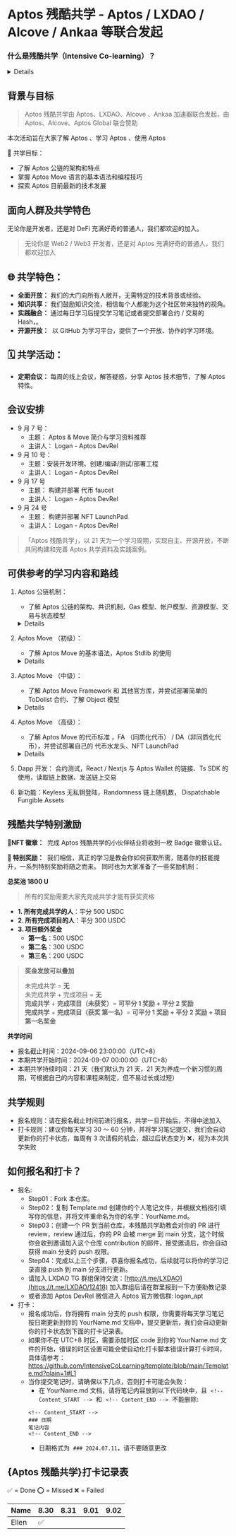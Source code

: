 # Aptos 残酷共学 - Aptos / LXDAO / Alcove / Ankaa 等联合发起

### 什么是残酷共学（Intensive Co-learning）？

<details>
残酷共学是由 [Bruce Xu](https://twitter.com/brucexu_eth) 首创的一种学习模式，目前由 [LXDAO](https://lxdao.io/) 组织并运营残酷共学品牌。
共学有很多种，「残酷共学」与之不同的是「残酷」：

- 你必须每天围绕某个「共学主题」进行学习，每周只有两次请假机会，通常每天至少需要花费半个小时（最好一个小时）来学习。
- 你必须提交你的学习证明（按照共学内容设计）到这个「仓库」来证明你今天学习了。
- 如果你没有完成上面两点，你会立刻被踢掉并且标记为 ❌ 失败。
- 每期残酷共学以 4 周为一个周期，第一周为共学启动报名和熟悉共学规则，第二周到第四周将正式启动共学，为期 21 天，中途不得加入。
- 共学方向包括不限于：英语、以太坊、Web3 技术、DAO、加密思潮等，自由自主发起。共学的过程包括且不限于：观看视频、阅读书籍与文章、项目实战等。

报名方式是完全基于 GitHub 的流程，通过提交 PR 进行申请，合并 PR 之后拥有更新权限。如果你不熟悉 GitHub 和 Git 的操作，请先自行学习。通常还会有一个小型的 Telegram 交流群方便交流。

关于更多「残酷共学」的介绍请参见：https://forum.lxdao.io/t/topic/1654

关于更多正在发生的残酷共学请参见：https://intensivecolearn.ing/

</details>

## **背景与目标**

> Aptos 残酷共学由 Aptos、LXDAO、Alcove 、Ankaa 加速器联合发起，由 Aptos、Alcove、Aptos Global 联合赞助

本次活动旨在大家了解 Aptos 、学习 Aptos 、使用 Aptos

>

📘 共学目标：

- 了解 Aptos 公链的架构和特点
- 掌握 Aptos Move 语言的基本语法和编程技巧
- 探索 Aptos 目前最新的技术发展

## **面向人群及共学特色**

无论你是开发者，还是对 DeFi 充满好奇的普通人，我们都欢迎的加入。

> 无论你是 Web2 / Web3 开发者，还是对 Aptos 充满好奇的普通人，我们都欢迎加入

## **🌐 共学特色：**

- **全面开放：** 我们的大门向所有人敞开，无需特定的技术背景或经验。
- **知识共享：** 我们鼓励知识交流，相信每个人都能为这个社区带来独特的视角。
- **实践融合：** 通过每日学习后提交学习笔记或者提交部署合约 / 交易的 Hash，。
- **开源开放：**  以 GitHub 为学习平台，提供了一个开放、协作的学习环境。

## **🗓️ 共学活动：**

- **定期会议：** 每周的线上会议，解答疑惑，分享 Aptos 技术细节，了解 Aptos 特性。

## 会议安排

- 9 月 7 号：
  - 主题： Aptos & Move 简介与学习资料推荐
  - 主讲人： Logan - Aptos DevRel
- 9 月 10 号：
  - 主题：安装开发环境、创建/编译/测试/部署工程
  - 主讲人： Logan - Aptos DevRel
- 9 月 17 号
  - 主题： 构建并部署 代币 faucet
  - 主讲人： Logan - Aptos DevRel
- 9 月 24 号
  - 主题： 构建并部署 NFT LaunchPad
  - 主讲人： Logan - Aptos DevRel

> 「Aptos 残酷共学」，以 21 天为一个学习周期，实现自主、开源开放，不断共同构建和完善 Aptos 共学资料及实践案例。

## **可供参考的学习内容和路线**

1. Aptos 公链机制：
   - 了解 Aptos 公链的架构、共识机制，Gas 模型、帐户模型、资源模型、交易与状态模型
   <details> 

   - [共识机制](https://aptos.dev/en/network/blockchain/validator-nodes#consensus)
   - [账户模型](https://aptos.dev/en/network/blockchain/accounts)
   - [Gas 模型](https://aptos.dev/en/network/blockchain/gas-txn-fee)
   - [资源模型](https://aptos.dev/en/network/blockchain/resources)
   - [交易与状态模型](https://aptos.dev/en/network/blockchain/txns-states)
   </details>
2. Aptos Move （初级）：
   - 了解 Aptos Move 的基本语法，Aptos Stdlib 的使用
   <details> 

   - [Aptos Move Book](https://aptos.dev/en/build/smart-contracts/book)
   - [Aptos Stdlib 合约源码](https://github.com/aptos-labs/aptos-core/tree/main/aptos-move/framework/aptos-stdlib/sources)
   </details>
3. Aptos Move （中级）：
   - 了解 Aptos Move Framework 和 其他官方库，并尝试部署简单的 ToDolist 合约、了解 Object 模型
   <details> 

   - [Aptos Move Framework 合约源码](https://github.com/aptos-labs/aptos-core/tree/main/aptos-move/framework/aptos-framework/sources)
   - [Aptos Token 合约源码](https://github.com/aptos-labs/aptos-core/tree/main/aptos-move/framework/aptos-token-objects/sources)
   - [ToDolist 合约示例](https://learn.aptoslabs.com/zh/code-example/todo-list)
   - [Object 模型](https://aptos.dev/en/build/smart-contracts/objects)
   </details>
4. Aptos Move （高级）：
   - 了解 Aptos Move 的代币标准 ，FA （同质化代币） / DA（非同质化代币），并尝试部署自己的 代币水龙头、NFT LaunchPad
   <details> 

   - [NFT LaunchPad 合约 / 前端 示例](https://learn.aptoslabs.com/zh/code-example/fa-launchpad)
     - [Live Demo](https://fungible-asset-launchpad.vercel.app/)
   - [Fungible Asset（ 同质化代币 - FT / ERC 20 ）文档](https://aptos.dev/en/build/smart-contracts/fungible-asset)
   - [Digital Asset（ 非同质化代币 - NFT / ERC 721 ）文档](https://aptos.dev/en/build/smart-contracts/digital-asset)
   </details>
5. Dapp 开发： 合约测试，React / Nextjs 与 Aptos Wallet 的链接、Ts SDK 的使用，读取链上数据、发送链上交易
6. 新功能：Keyless 无私钥登陆，Randomness 链上随机数， Dispatchable Fungible Assets

## **残酷共学特别激励**

**🏅NFT 徽章：**  完成 Aptos 残酷共学的小伙伴结业将收到一枚 Badge 徽章认证。

**🎁 特别奖励：**  我们相信，真正的学习是教会你如何获取所需，随着你的技能提升，一系列特别奖励将随之而来。
同时也为大家准备了一些奖励机制：

**总奖池 1800 U**

> 所有的奖励需要大家先完成共学才能有获奖资格

- **1. 所有完成共学的人**：平分 500 USDC
- **2. 所有完成项目的人**：平分 300 USDC
- **3. 项目额外奖金**
  - **第一名**：500 USDC
  - **第二名**：300 USDC
  - **第三名**：200 USDC

> **奖金发放可以叠加**
>
> 未完成共学 = **无**  
> 未完成共学 + 完成项目 = **无**  
> **完成共学** + **完成项目（未获奖）**= **可平分 1 奖励 + 平分 2 奖励**  
> **完成共学** + **完成项目（获奖 第一名）**= **可平分 1 奖励 + 平分 2 奖励 + 项目第一名奖金**

**共学时间**

- 报名截止时间：2024-09-06 23:00:00（UTC+8）
- 本期共学开始时间：2024-09-07 00:00:00（UTC+8）
- 本期共学持续时间：21 天（我们默认为 21 天，21 天为养成一个新习惯的周期，可根据自己的内容和课程来制定，但不易过长或过短）

## **共学规则**

- 报名规则：请在报名截止时间前进行报名，共学一旦开始后，不得中途加入
- 打卡规则：建议你每天学习 30 ～ 60 分钟，并将学习笔记提交，我们会自动更新你的打卡状态，每周有 3 次请假的机会，超过后状态变为 ❌，视为本次共学失败

## **如何报名和打卡？**

- 报名:
  - Step01：Fork 本仓库。
  - Step02：复制 Template.md 创建你的个人笔记文件，并根据文档指引填写你的信息，并将文件重命名为你的名字：YourName.md。
  - Step03：创建一个 PR 到当前仓库，本残酷共学助教会对你的 PR 进行 review，review 通过后，你的 PR 会被 merge 到 main 分支，这个时候你会收到邀请加入这个仓库 contribution 的邮件，接受邀请后，你会自动获得 main 分支的 push 权限。
  - Step04：完成以上三个步骤，恭喜你报名成功，后续就可以将你的学习记录直接 push 到 main 分支进行更新。
  - 请加入 LXDAO TG 群组保持交流：[http://t.me/LXDAO](https://t.me/LXDAO/12418) 加入群组后请在群里报到一下方便助教记录
  - 或者添加 Aptos DevRel 微信进入 Aptos 官方微信群: logan_apt
- 打卡：
  - 报名成功后，你将拥有 main 分支的 push 权限，你需要将每天学习笔记按日期更新到你的 YourName.md 文档中，提交更新后，我们会自动更新你的打卡状态到下面的打卡记录表。
  - 如果你不在 UTC+8 时区，需要添加时区 code 到你的 YourName.md 文件的开始，错误的时区设置可能会使自动化打卡脚本错误计算打卡时间，具体请参考：https://github.com/IntensiveCoLearning/template/blob/main/Template.md?plain=1#L1
  - 当你提交笔记时，请确保以下几点，否则打卡可能会失败：
    - 在 YourName.md 文档，请将笔记内容放到以下代码块中，且  `<!-- Content_START -->`  和  `<!-- Content_END -->`  不能删除:
    ```
    <!-- Content_START -->
    ### 日期
    笔记内容
    <!-- Content_END -->
    
    ```
    - 日期格式为  `### 2024.07.11`，请不要随意更改

## {Aptos 残酷共学}打卡记录表

✅ = Done ⭕️ = Missed ❌ = Failed

<!-- START_COMMIT_TABLE -->

| Name  | 8.30 | 8.31 | 9.01 | 9.02 |
| ----- | ---- | ---- | ---- | ---- |
| Ellen | ✅   |      |      |      |

<!-- END_COMMIT_TABLE -->

<!-- STATISTICALDATA_START -->
<!-- STATISTICALDATA_END -->
